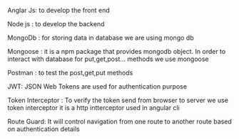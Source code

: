 
Anglar Js: to develop the front end

Node js : to develop the backend

MongoDb : for storing data in database we are using mongo db

Mongoose : it is a npm package that provides mongodb object. In order to interact with database for put,get,post... methods we use mongoose

Postman : to test the post,get,put methods

JWT: JSON Web Tokens are used for authentication purpose

Token Interceptor : To verify the token send from browser to server we use token interceptor it is a http intterceptor used in angular cli

Route Guard: It will control navigation from one route to another route based on authentication details
